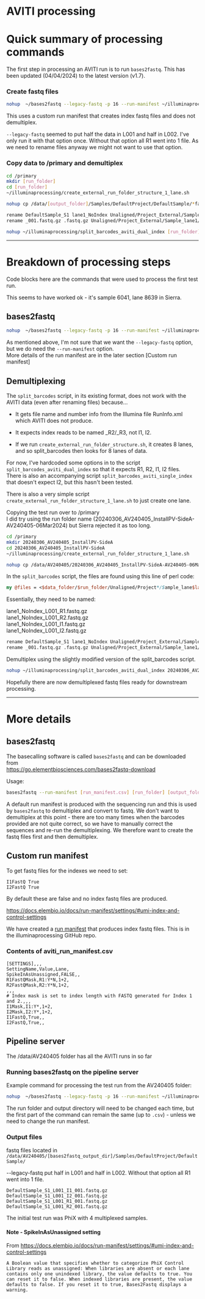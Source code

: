# AVITI processing

# Quick summary of processing commands

The first step in processing an AVITI run is to run `bases2fastq`. This has been updated (04/04/2024) to the latest version (v1.7).

### Create fastq files

``` bash
nohup  ~/bases2fastq --legacy-fastq -p 16 --run-manifest ~/illuminaprocessing/aviti_run_manifest.csv [run_folder] [output_folder]
```

This uses a custom run manifest that creates index fastq files and does not demultiplex.

`--legacy-fastq` seemed to put half the data in L001 and half in L002. I've only run it with that option once. Without that option all R1 went into 1 file. As we need to rename files anyway we might not want to use that option.

### Copy data to /primary and demultiplex

``` bash
cd /primary
mkdir [run_folder]
cd [run_folder]
~/illuminaprocessing/create_external_run_folder_structure_1_lane.sh

nohup cp /data/[output_folder]/Samples/DefaultProject/DefaultSample/*fastq.gz Unaligned/Project_External/Sample_lane1/ > copy.log &

rename DefaultSample_S1 lane1_NoIndex Unaligned/Project_External/Sample_lane1/*fastq.gz
rename _001.fastq.gz .fastq.gz Unaligned/Project_External/Sample_lane1/*fastq.gz

nohup ~/illuminaprocessing/split_barcodes_aviti_dual_index [run_folder] > barcode_splitting.log &
```

------------------------------------------------------------------------

# Breakdown of processing steps

Code blocks here are the commands that were used to process the first test run.

This seems to have worked ok - it's sample 6041, lane 8639 in Sierra.

## bases2fastq

``` bash
nohup  ~/bases2fastq --legacy-fastq -p 16 --run-manifest ~/illuminaprocessing/aviti_run_manifest.csv 20240306_AV240405_InstallPV-SideA-AV240405-06Mar2024 20240306_AV240405_InstallPV-SideA-AV240405-06Mar2024/Unaligned
```

As mentioned above, I'm not sure that we want the `--legacy-fastq` option, but we do need the `--run-manifest` option.\
More details of the run manifest are in the later section [Custom run manifest]

## Demultiplexing

The `split_barcodes` script, in its existing format, does not work with the AVITI data (even after renaming files) because...

-   It gets file name and number info from the Illumina file RunInfo.xml which AVITI does not produce.

-   It expects index reads to be named \_R2/\_R3, not I1, I2.

-   If we run `create_external_run_folder_structure.sh`, it creates 8 lanes, and so split_barcodes then looks for 8 lanes of data.

For now, I've hardcoded some options in to the script `split_barcodes_aviti_dual_index` so that it expects R1, R2, I1, I2 files.\
There is also an accompanying script `split_barcodes_aviti_single_index` that doesn't expect I2, but this hasn't been tested.

There is also a very simple script `create_external_run_folder_structure_1_lane.sh` to just create one lane.

Copying the test run over to /primary\
I did try using the run folder name (20240306_AV240405_InstallPV-SideA-AV240405-06Mar2024) but Sierra rejected it as too long.

``` bash
cd /primary
mkdir 20240306_AV240405_InstallPV-SideA
cd 20240306_AV240405_InstallPV-SideA
~/illuminaprocessing/create_external_run_folder_structure_1_lane.sh

nohup cp /data/AV240405/20240306_AV240405_InstallPV-SideA-AV240405-06Mar2024/Unaligned_v1.7/Samples/DefaultProject/DefaultSample/DefaultSample*L001*fastq.gz Unaligned/Project_External/Sample_lane1/ > copy_L1.log &
```

In the `split_barcodes` script, the files are found using this line of perl code:

``` perl
my @files = <$data_folder/$run_folder/Unaligned/Project*/Sample_lane$lane/lane${lane}_NoIndex_L*_${read_number}.fastq.gz>;
```

Essentially, they need to be named:

lane1_NoIndex_L001_R1.fastq.gz\
lane1_NoIndex_L001_R2.fastq.gz\
lane1_NoIndex_L001_I1.fastq.gz\
lane1_NoIndex_L001_I2.fastq.gz

``` bash
rename DefaultSample_S1 lane1_NoIndex Unaligned/Project_External/Sample_lane1/*fastq.gz
rename _001.fastq.gz .fastq.gz Unaligned/Project_External/Sample_lane1/*fastq.gz
```

Demultiplex using the slightly modified version of the split_barcodes script.

``` bash
nohup ~/illuminaprocessing/split_barcodes_aviti_dual_index 20240306_AV240405_InstallPV-SideA > barcode_splitting.log &
```

Hopefully there are now demultiplexed fastq files ready for downstream processing.

------------------------------------------------------------------------

# More details

## bases2fastq

The basecalling software is called `bases2fastq` and can be downloaded from\
<https://go.elementbiosciences.com/bases2fastq-download>

Usage:

``` bash
bases2fastq --run-manifest [run_manifest.csv] [run_folder] [output_folder]
```

A default run manifest is produced with the sequencing run and this is used by `bases2fastq` to demultiplex and convert to fastq. We don't want to demultiplex at this point - there are too many times when the barcodes provided are not quite correct, so we have to manually correct the sequences and re-run the demultiplexing. We therefore want to create the fastq files first and then demultiplex.

## Custom run manifest

To get fastq files for the indexes we need to set:

```         
I1FastQ True
I2FastQ True
```

By default these are false and no index fastq files are produced.

<https://docs.elembio.io/docs/run-manifest/settings/#umi-index-and-control-settings>

We have created a [run manifest](https://github.com/s-andrews/illuminaprocessing/blob/master/aviti_run_manifest.csv) that produces index fastq files. This is in the illuminaprocessing GitHub repo.

### Contents of aviti_run_manifest.csv

```         
[SETTINGS],,,
SettingName,Value,Lane,
SpikeInAsUnassigned,FALSE,,
R1FastQMask,R1:Y*N,1+2,
R2FastQMask,R2:Y*N,1+2,
,,,
# Index mask is set to index length with FASTQ generated for Index 1 and 2.,,,
I1Mask,I1:Y*,1+2,
I2Mask,I2:Y*,1+2,
I1FastQ,True,,
I2FastQ,True,,
```

## Pipeline server

The /data/AV240405 folder has all the AVITI runs in so far

### Running bases2fastq on the pipeline server

Example command for processing the test run from the AV240405 folder:

``` bash
nohup  ~/bases2fastq --legacy-fastq -p 16 --run-manifest ~/illuminaprocessing/aviti_run_manifest.csv 20240306_AV240405_InstallPV-SideA-AV240405-06Mar2024 20240306_AV240405_InstallPV-SideA-AV240405-06Mar2024/Unaligned
```

The run folder and output directory will need to be changed each time, but the first part of the command can remain the same (up to `.csv`) - unless we need to change the run manifest.

### Output files

fastq files located in `/data/AV240405/[bases2fastq_output_dir]/Samples/DefaultProject/DefaultSample/`

--legacy-fastq put half in L001 and half in L002. Without that option all R1 went into 1 file.

```         
DefaultSample_S1_L001_I1_001.fastq.gz
DefaultSample_S1_L001_I2_001.fastq.gz
DefaultSample_S1_L001_R1_001.fastq.gz
DefaultSample_S1_L001_R2_001.fastq.gz
```

The initial test run was PhiX with 4 multiplexed samples.

#### Note - SpikeInAsUnassigned setting

From https://docs.elembio.io/docs/run-manifest/settings/#umi-index-and-control-settings

```         
A Boolean value that specifies whether to categorize PhiX Control Library reads as unassigned: When libraries are absent or each lane contains only one unindexed library, the value defaults to true. You can reset it to false. When indexed libraries are present, the value defaults to false. If you reset it to true, Bases2Fastq displays a warning.
```
